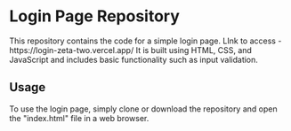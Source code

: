 <!DOCTYPE html>
<html>
  <body>
    <div class="container">
      <h1>Login Page Repository</h1>
      <p>
        This repository contains the code for a simple login page. LInk to access - https://login-zeta-two.vercel.app/
        It is built using HTML, CSS, and JavaScript and includes basic functionality such as input validation.
      </p>
      <h2>Usage</h2>
      <p>
        To use the login page, simply clone or download the repository and open the "index.html" file in a web browser.
      </p>
    </div>
  </body>
</html>

